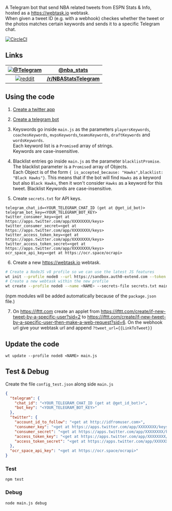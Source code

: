 A Telegram bot that send NBA related tweets from ESPN Stats & Info, hosted as a https://webtask.io webtask.  
When given a tweet ID (e.g. with a webhook) checkes whether the tweet or the photos matches certain keywords and sends it to a specific Telegram chat.

[![CircleCI](https://circleci.com/gh/assafmo/NBAStatsTelegramBot.svg?style=shield&circle-token=5a80e4447cbbdbd5d740a1679fee6a7799f22da7)](https://circleci.com/gh/assafmo/NBAStatsTelegramBot)

## Links

|        [![@Telegram](https://cdn.rawgit.com/aleen42/badges/master/src/telegram.svg)](https://t.me/nba_stats)        |               **[@nba_stats](https://t.me/nba_stats)**               |
| :-----------------------------------------------------------------------------------------------------------------: | :------------------------------------------------------------------: |
| [![reddit](https://cdn.rawgit.com/aleen42/badges/master/src/reddit.svg)](https://www.reddit.com/r/NBAStatsTelegram) | **[/r/NBAStatsTelegram](https://www.reddit.com/r/NBAStatsTelegram)** |

## Using the code

1. [Create a twitter app](https://apps.twitter.com)

2. [Create a telegram bot](https://core.telegram.org/bots#3-how-do-i-create-a-bot)

3. Keyswords go inside `main.js` as the parameters `playersKeywords`, `coachesKeywords`, `mvpsKeywords`,`teamsKeywords`, `draftKeywords` and `wordsKeywords`.  
   Each keyword list is a `Promise`d array of strings.  
   Keywords are case-insensitive.

4. Blacklist entries go inside `main.js` as the parameter `blacklistPromise`.  
   The blacklist parameter is a `Promise`d array of Objects.  
   Each Object is of the form `{ is_accepted_because: "Hawks",blacklist: "Black Hawks"}`.
   This means that if the bot will find `Hawks` as a keyword but also `Black Hawks`, then it won't consider `Hawks` as a keyword for this tweet.
   Blacklist Keywords are case-insensitive.

5. Create `secrets.txt` for API keys.

```
telegram_chat_id=<YOUR_TELEGRAM_CHAT_ID (get at @get_id_bot)>
telegram_bot_key=<YOUR_TELEGRAM_BOT_KEY>
twitter_consumer_key=<get at https://apps.twitter.com/app/XXXXXXXX/keys>
twitter_consumer_secret=<get at https://apps.twitter.com/app/XXXXXXXX/keys>
twitter_access_token_key=<get at https://apps.twitter.com/app/XXXXXXXX/keys>
twitter_access_token_secret=<get at https://apps.twitter.com/app/XXXXXXXX/keys>
ocr_space_api_key=<get at https://ocr.space/ocrapi>
```

6. Create a new https://webtask.io webtask.

```bash
# Create a NodeJS v8 profile so we can use the latest JS features
wt init --profile node8 --url https://sandbox.auth0-extend.com --token $(wt profile get default --field token) --container $(wt profile get default --field container)
# Create a new webtask within the new profile
wt create --profile node8 --name <NAME> --secrets-file secrets.txt main.js
```

(npm modules will be added automatically because of the `package.json` file.)

7. On https://ifttt.com create an applet from https://ifttt.com/create/if-new-tweet-by-a-specific-user?sid=2 to https://ifttt.com/create/if-new-tweet-by-a-specific-user-then-make-a-web-request?sid=6.
   On the webhook url give your webtask url and append `?tweet_url={{LinkToTweet}}`

## Update the code

`wt update --profile node8 <NAME> main.js`

## Test & Debug

Create the file `config_test.json` along side `main.js`

```json
{
  "telegram": {
    "chat_id": "<YOUR_TELEGRAM_CHAT_ID (get at @get_id_bot)>",
    "bot_key": "<YOUR_TELEGRAM_BOT_KEY>"
  },
  "twitter": {
    "account_id_to_follow": "<get at http://idfromuser.com>",
    "consumer_key": "<get at https://apps.twitter.com/app/XXXXXXXX/keys>",
    "consumer_secret": "<get at https://apps.twitter.com/app/XXXXXXXX/keys>",
    "access_token_key": "<get at https://apps.twitter.com/app/XXXXXXXX/keys>",
    "access_token_secret": "<get at https://apps.twitter.com/app/XXXXXXXX/keys>"
  },
  "ocr_space_api_key": "<get at https://ocr.space/ocrapi>"
}
```

### Test

`npm test`

### Debug

`node main.js debug`
